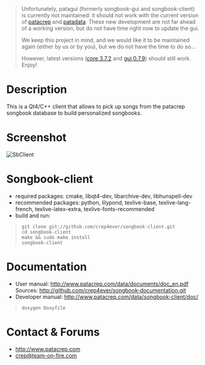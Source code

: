 > Unfortunately, patagui (formerly songbook-gui and songbook-client) is
> currently not maintained: it should not work with the current version of
> [patacrep](http://github.com/patacrep/patacrep) and
> [patadata](http://github.com/patacrep/patadata). These new
> development are not far ahead of a working version, but do not have time right
> now to update the gui.
> 
> We keep this project in mind, and we would like it to be maintained again
> (either by us or by you), but we do not have the time to do so...
> 
> However, latest versions ([core 3.7.2](https://github.com/patacrep/patacrep/releases/tag/patacrep_3.7.2) and [gui 0.7.9](https://github.com/patacrep/patagui/releases/tag/0.7.9)) should still work. Enjoy!

# Description
This is a Qt4/C++ client that allows to pick up songs from the patacrep songbook database to build personalized songbooks.

# Screenshot
![SbClient](http://www.patacrep.com/data/images/sbc.png)

# Songbook-client
* required packages: cmake, libqt4-dev, libarchive-dev, libhunspell-dev
* recommended packages: python, lilypond, texlive-base, texlive-lang-french, texlive-latex-extra, texlive-fonts-recommended
* build and run:

>     git clone git://github.com/crep4ever/songbook-client.git
>     cd songbook-client
>     make && sudo make install
>     songbook-client

# Documentation
* User manual: http://www.patacrep.com/data/documents/doc_en.pdf
  Sources: http://github.com/crep4ever/songbook-documentation.git
* Developer manual: http://www.patacrep.com/data/songbook-client/doc/
>     doxygen Doxyfile

# Contact & Forums
* http://www.patacrep.com
* crep@team-on-fire.com
